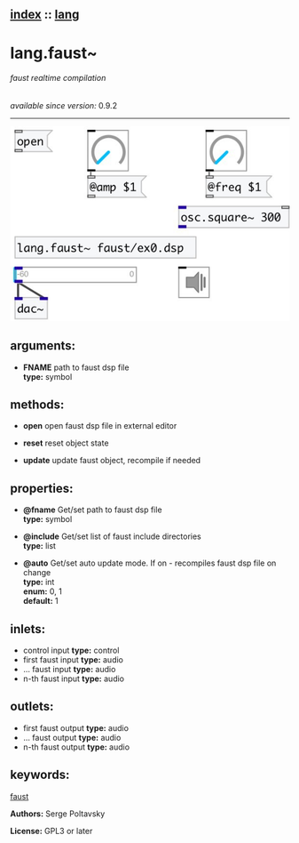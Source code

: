 [index](index.html) :: [lang](category_lang.html)
---

# lang.faust~

###### faust realtime compilation

*available since version:* 0.9.2

---




[![example](../examples/img/lang.faust~.jpg)](../examples/pd/lang.faust~.pd)



## arguments:

* **FNAME**
path to faust dsp file<br>
__type:__ symbol<br>



## methods:

* **open**
open faust dsp file in external editor<br>

* **reset**
reset object state<br>

* **update**
update faust object, recompile if needed<br>




## properties:

* **@fname** 
Get/set path to faust dsp file<br>
__type:__ symbol<br>

* **@include** 
Get/set list of faust include directories<br>
__type:__ list<br>

* **@auto** 
Get/set auto update mode. If on - recompiles faust dsp file on change<br>
__type:__ int<br>
__enum:__ 0, 1<br>
__default:__ 1<br>



## inlets:

* control input 
__type:__ control<br>
* first faust input 
__type:__ audio<br>
* ... faust input 
__type:__ audio<br>
* n-th faust input 
__type:__ audio<br>



## outlets:

* first faust output
__type:__ audio<br>
* ... faust output
__type:__ audio<br>
* n-th faust output
__type:__ audio<br>



## keywords:

[faust](keywords/faust.html)






**Authors:** Serge Poltavsky




**License:** GPL3 or later





